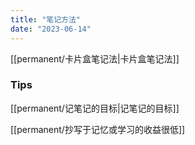 ```yaml
---
title: "笔记方法"
date: "2023-06-14"
---
```


[[permanent/卡片盒笔记法|卡片盒笔记法]]

### Tips
[[permanent/记笔记的目标|记笔记的目标]]

[[permanent/抄写于记忆或学习的收益很低]]